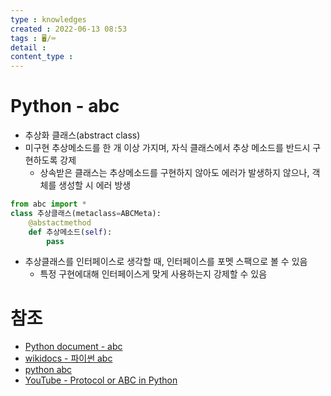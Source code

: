 ```yaml
---
type : knowledges
created : 2022-06-13 08:53
tags : 🖥️/⌨️ 
detail : 
content_type :
---
```



# Python - abc
- 추상화 클래스(abstract class)
- 미구현 추상메소드를 한 개 이상 가지며, 자식 클래스에서 추상 메소드를 반드시 구현하도록 강제
	- 상속받은 클래스는 추상메소드를 구현하지 않아도 에러가 발생하지 않으나, 객체를 생성할 시 에러 방생

```python
from abc import *
class 추상클래스(metaclass=ABCMeta):
	@abstactmethod
	def 추상메소드(self):
		pass
```

- 추상클래스를 인터페이스로 생각할 때, 인터페이스를 포멧 스팩으로 볼 수 있음
	- 특정 구현에대해 인터페이스게 맞게 사용하는지 강제할 수 있음

# 참조
- [Python document - abc](https://docs.python.org/ko/3/library/abc.html?highlight=abc#module-abc)
- [wikidocs - 파이썬 abc](https://wikidocs.net/16075)
- [python abc](https://thrillfighter.tistory.com/727)
- [YouTube - Protocol or ABC in Python](https://www.youtube.com/watch?v=xvb5hGLoK0A)

